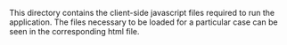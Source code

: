 This directory contains the client-side javascript files required to run the application.
The files necessary to be loaded for a particular case can be seen in the corresponding html file.
